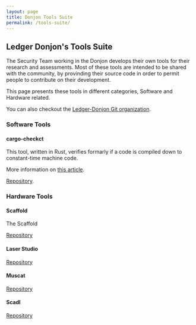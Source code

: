 ```yaml
---
layout: page
title: Donjon Tools Suite
permalink: /tools-suite/
---
```


## Ledger Donjon's Tools Suite

The Security Team working in the Donjon develops their own tools for their research and assessments.
Most of these tools are intended to be shared with the community, by provinding their source code in
order to permit people to contribute on their development.

This page presents these tools in different categories, Software and Hardware related.

You can also checkout the [Ledger-Donjon Git organization](https://github.com/Ledger-Donjon).

### Software Tools

#### cargo-checkct

This tool, written in Rust, verifies formarly if a code is compiled down to constant-time machine code.

More information on [this article](https://www.ledger.com/blog-cargo-checkct-our-home-made-tool-guarding-against-timing-attacks-is-now-open-source).

[Repository](https://github.com/Ledger-Donjon/cargo-checkct/).

### Hardware Tools

#### Scaffold

The Scaffold

[Repository](https://github.com/Ledger-Donjon/scaffold/)

#### Laser Studio

[Repository](https://github.com/Ledger-Donjon/laserstudio/)

#### Muscat

[Repository](https://github.com/Ledger-Donjon/muscat/)

#### Scadl

[Repository](https://github.com/Ledger-Donjon/scadl/)
